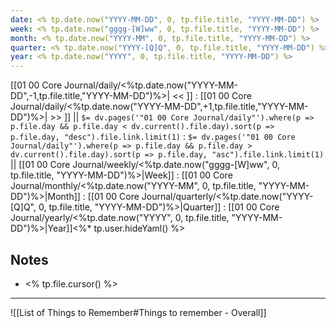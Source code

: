 ```yaml
---
date: <% tp.date.now("YYYY-MM-DD", 0, tp.file.title, "YYYY-MM-DD") %>
week: <% tp.date.now("gggg-[W]ww", 0, tp.file.title, "YYYY-MM-DD") %>
month: <% tp.date.now("YYYY-MM", 0, tp.file.title, "YYYY-MM-DD") %>
quarter: <% tp.date.now("YYYY-[Q]Q", 0, tp.file.title, "YYYY-MM-DD") %>
year: <% tp.date.now("YYYY", 0, tp.file.title, "YYYY-MM-DD") %>
---
```

[[01 00 Core Journal/daily/<%tp.date.now("YYYY-MM-DD",-1,tp.file.title,"YYYY-MM-DD")%>| << ]] : [[01 00 Core Journal/daily/<%tp.date.now("YYYY-MM-DD",+1,tp.file.title,"YYYY-MM-DD")%>| >> ]]  || `$= dv.pages('"01 00 Core Journal/daily"').where(p => p.file.day && p.file.day < dv.current().file.day).sort(p => p.file.day, "desc").file.link.limit(1)` : `$= dv.pages('"01 00 Core Journal/daily"').where(p => p.file.day && p.file.day > dv.current().file.day).sort(p => p.file.day, "asc").file.link.limit(1)` || [[01 00 Core Journal/weekly/<%tp.date.now("gggg-[W]ww", 0, tp.file.title, "YYYY-MM-DD")%>|Week]] : [[01 00 Core Journal/monthly/<%tp.date.now("YYYY-MM", 0, tp.file.title, "YYYY-MM-DD")%>|Month]] : [[01 00 Core Journal/quarterly/<%tp.date.now("YYYY-[Q]Q", 0, tp.file.title, "YYYY-MM-DD")%>|Quarter]] : [[01 00 Core Journal/yearly/<%tp.date.now("YYYY", 0, tp.file.title, "YYYY-MM-DD")%>|Year]]<%* tp.user.hideYaml() %>
## Notes
-  <% tp.file.cursor() %>

---- 
![[List of Things to Remember#Things to remember - Overall]]
